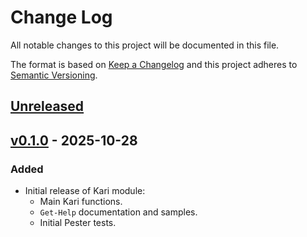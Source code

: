 # Change Log

All notable changes to this project will be documented in this file.

The format is based on [Keep a Changelog] and this project adheres to [Semantic Versioning](http://semver.org/).

## [Unreleased]

## [v0.1.0] - 2025-10-28

### Added

- Initial release of Kari module:
    - Main Kari functions.
    - `Get-Help` documentation and samples.
    - Initial Pester tests.

<!--TEMPLATE
## [v0.0.0] - YYYY-MM-YY

### Added

### Changed

### Deprecated

### Removed

### Fixed

### Security

[Unreleased]: https://github.com/hudsonm62/PS-Kari/compare/v0.0.0...HEAD
[v0.0.0]: https://github.com/hudsonm62/PS-Kari/releases/tag/v0.0.0
-->

[Unreleased]: https://github.com/hudsonm62/PS-Kari/compare/v0.1.0...HEAD
[v0.1.0]: https://github.com/hudsonm62/PS-Kari/releases/tag/v0.1.0
[Keep a Changelog]: http://keepachangelog.com/
